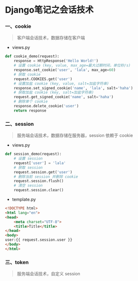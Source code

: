# Django笔记之会话技术

### 一、cookie 

> 客户端会话技术，数据存储在客户端

- views.py

```python
def cookie_demo(request):
    response = HttpResponse('Hello World!')
    # 设置 cookie (key, value, max_age=最大过期时间，单位秒/s)
    response.set_cookie('user', 'lala', max_age=60)
    # 获取 cookie
    request.COOKIES.get('user')
    # 设置加盐 cookie (key, value, salt=加盐字符串)
    response.set_signed_cookie('name', 'lala', salt='haha')
    # 获取加盐 cookie (key, salt=加盐字符串)
    request.get_signed_cookie('name', salt='haha')
    # 删除单个 cookie
    response.delete_cookie('user')
    return response
```

### 二、session

> 服务端会话技术，数据存储在服务器，session 依赖于 cookie

- views.py

```python
def session_demo(request):
	# 设置 session
    request['user'] = 'lala'
    # 获取 session
    request.session.get('user')
    # 删除当前 session 并删除 cookie
    request.session.flush()
    # 清空 session
    request.session.clear()
```

- template.py

```html
<!DOCTYPE html>
<html lang="en">
<head>
    <meta charset="UTF-8">
    <title>Title</title>
</head>
<body>
user:{{ request.session.user }}
</body>
</html>
```

### 三、token

> 服务端会话技术，自定义 session



